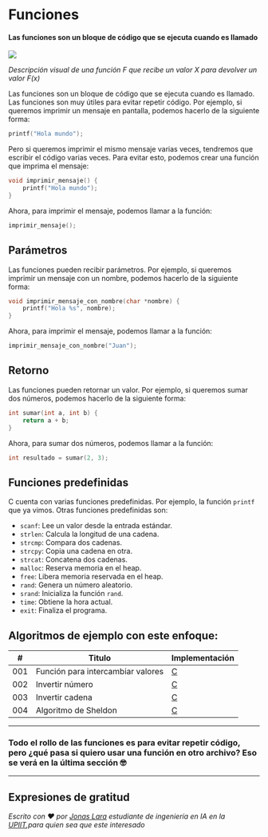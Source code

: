 # Funciones

#### Las funciones son un bloque de código que se ejecuta cuando es llamado

![](/00.-Sources/Images/function.png)

_Descripción visual de una función F que recibe un valor X para devolver un valor F(x)_

Las funciones son un bloque de código que se ejecuta cuando es llamado. Las funciones son muy útiles para evitar repetir código. Por ejemplo, si queremos imprimir un mensaje en pantalla, podemos hacerlo de la siguiente forma:

```c
printf("Hola mundo");
```

Pero si queremos imprimir el mismo mensaje varias veces, tendremos que escribir el código varias veces. Para evitar esto, podemos crear una función que imprima el mensaje:

```c
void imprimir_mensaje() {
    printf("Hola mundo");
}
```

Ahora, para imprimir el mensaje, podemos llamar a la función:

```c
imprimir_mensaje();
```

## Parámetros

Las funciones pueden recibir parámetros. Por ejemplo, si queremos imprimir un mensaje con un nombre, podemos hacerlo de la siguiente forma:

```c
void imprimir_mensaje_con_nombre(char *nombre) {
    printf("Hola %s", nombre);
}
```

Ahora, para imprimir el mensaje, podemos llamar a la función:

```c
imprimir_mensaje_con_nombre("Juan");
```

## Retorno

Las funciones pueden retornar un valor. Por ejemplo, si queremos sumar dos números, podemos hacerlo de la siguiente forma:

```c
int sumar(int a, int b) {
    return a + b;
}
```

Ahora, para sumar dos números, podemos llamar a la función:

```c
int resultado = sumar(2, 3);
```

## Funciones predefinidas

C cuenta con varias funciones predefinidas. Por ejemplo, la función `printf` que ya vimos. Otras funciones predefinidas son:

- `scanf`: Lee un valor desde la entrada estándar.
- `strlen`: Calcula la longitud de una cadena.
- `strcmp`: Compara dos cadenas.
- `strcpy`: Copia una cadena en otra.
- `strcat`: Concatena dos cadenas.
- `malloc`: Reserva memoria en el heap.
- `free`: Libera memoria reservada en el heap.
- `rand`: Genera un número aleatorio.
- `srand`: Inicializa la función `rand`.
- `time`: Obtiene la hora actual.
- `exit`: Finaliza el programa.

## Algoritmos de ejemplo con este enfoque:

| # | Titulo | Implementación |
|---| ----- | -------- |
|001|Función para intercambiar valores| [C](https://github.com/Jonas-Lara/IPN-CS/blob/master/05.-HowTo/Algoritmos/02-Intercambio-de-valores.c) |
|002| Invertir número | [C](https://github.com/Jonas-Lara/IPN-CS/blob/master/05.-HowTo/Algoritmos/03-Invertir-Numero.c) |
|003| Invertir cadena | [C](https://github.com/Jonas-Lara/IPN-CS/blob/master/05.-HowTo/Algoritmos/05-Invertir-Cadena.c) |
|004| Algoritmo de Sheldon | [C](https://github.com/Jonas-Lara/IPN-CS/blob/master/06.-Algoritmos-DrEsa%C3%BA-1/Algoritmos/010.-Sheldon-Cooper/10-Sheldon-Cooper.c) |

---
### Todo el rollo de las funciones es para evitar repetir código, pero ¿qué pasa si quiero usar una función en otro archivo? Eso se verá en la última sección 🤓
---

## Expresiones de gratitud

_Escrito con ❤️ por [Jonas Lara](https://medium.com/@jonas_lara) estudiante de ingeniería en IA en la [UPIIT](https://www.upiit.ipn.mx/),para quien sea que este interesado_
